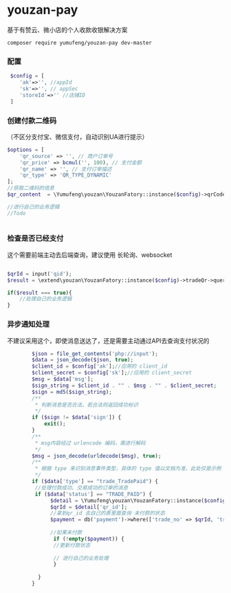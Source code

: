 # youzan-pay
基于有赞云、微小店的个人收款收银解决方案

```composer require yumufeng/youzan-pay dev-master```

### 配置

```php
 $config = [
    'ak'=>'', //appId
    'sk'=>'', // appSec
    'storeId'=>'' //店铺ID
 ]
```
### 创建付款二维码

（不区分支付宝、微信支付，自动识别UA进行提示）

```php
$options = [
    'qr_source' => '', // 商户订单号
    'qr_price' => bcmul('', 100), // 支付金额
    'qr_name' => '', // 支付订单描述
    'qr_type' => 'QR_TYPE_DYNAMIC'
];
//获取二维码的信息
$qr_content  = \Yumufeng\youzan\YouzanFatory::instance($config)->qrCode->create($options);

//进行自己的业务逻辑
//Todo
        
```        

### 检查是否已经支付

这个需要前端主动去后端查询，建议使用 长轮询、websocket

```php

$qrId = input('qid');
$result = \extend\youzan\YouzanFatory::instance($config)->tradeQr->queryByQrId($qrId);

if($result === true){
    //处理自己的业务逻辑
}

```

### 异步通知处理

不建议采用这个，即使消息送达了，还是需要主动通过API去查询支付状况的
```php
        $json = file_get_contents('php://input');
        $data = json_decode($json, true);
        $client_id = $config['ak'];//应用的 client_id
        $client_secret = $config['sk'];//应用的 client_secret
        $msg = $data['msg'];
        $sign_string = $client_id . "" . $msg . "" . $client_secret;
        $sign = md5($sign_string);
        /**
         * 判断消息是否合法，若合法则返回成功标识
         */
        if ($sign != $data['sign']) {
            exit();
        }
        /**
         * msg内容经过 urlencode 编码，需进行解码
         */
        $msg = json_decode(urldecode($msg), true);
        /**
         * 根据 type 来识别消息事件类型，具体的 type 值以文档为准，此处仅是示例
         */
        if ($data['type'] == "trade_TradePaid") {
         //处理付款成功、交易成功的订单的消息
         if ($data['status'] == "TRADE_PAID") {
              $detail = \Yumufeng\youzan\YouzanFatory::instance($config)->tradeDetail->getQrDetailByTid($data['id']);
              $qrId = $detail['qr_id'];
              //拿到qr_id 去自己的表里面查询 未付款的状态
              $payment = db('payment')->where(['trade_no' => $qrId, 'trade_status' => 0])->find();  
              
              //如果未付款
               if (!empty($payment)) {
               //更新付款状态
               
               // 进行自己的业务处理
               }
                    
          }
        }

```
